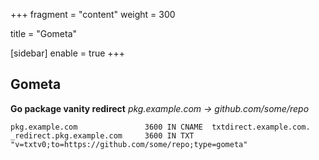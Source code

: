 +++
fragment = "content"
weight = 300

title = "Gometa"

[sidebar]
  enable = true
+++

## Gometa
**Go package vanity redirect**
*pkg.example.com -> github.com/some/repo*
```
pkg.example.com               3600 IN CNAME  txtdirect.example.com.
_redirect.pkg.example.com     3600 IN TXT    "v=txtv0;to=https://github.com/some/repo;type=gometa"
```
